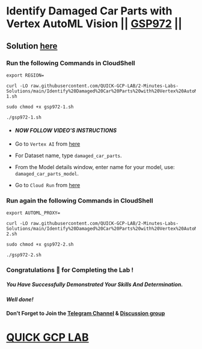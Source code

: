 # Identify Damaged Car Parts with Vertex AutoML Vision || [GSP972](https://www.cloudskillsboost.google/focuses/22020?parent=catalog) ||

## Solution [here]()

### Run the following Commands in CloudShell

```
export REGION=
```
```
curl -LO raw.githubusercontent.com/QUICK-GCP-LAB/2-Minutes-Labs-Solutions/main/Identify%20Damaged%20Car%20Parts%20with%20Vertex%20AutoML%20Vision/gsp972-1.sh

sudo chmod +x gsp972-1.sh

./gsp972-1.sh
```

* #### *NOW FOLLOW VIDEO'S INSTRUCTIONS*

* Go to `Vertex AI` from [here](https://console.cloud.google.com/vertex-ai)

* For Dataset name, type `damaged_car_parts`.

* From the Model details window, enter name for your model, use: `damaged_car_parts_model`.

* Go to `Cloud Run` from [here](https://console.cloud.google.com/run)

### Run again the following Commands in CloudShell

```
export AUTOML_PROXY=
```
```
curl -LO raw.githubusercontent.com/QUICK-GCP-LAB/2-Minutes-Labs-Solutions/main/Identify%20Damaged%20Car%20Parts%20with%20Vertex%20AutoML%20Vision/gsp972-2.sh

sudo chmod +x gsp972-2.sh

./gsp972-2.sh
```

### Congratulations 🎉 for Completing the Lab !

##### *You Have Successfully Demonstrated Your Skills And Determination.*

#### *Well done!*

#### Don't Forget to Join the [Telegram Channel](https://t.me/QuickGcpLab) & [Discussion group](https://t.me/QuickGcpLabChats)

# [QUICK GCP LAB](https://www.youtube.com/@quickgcplab)